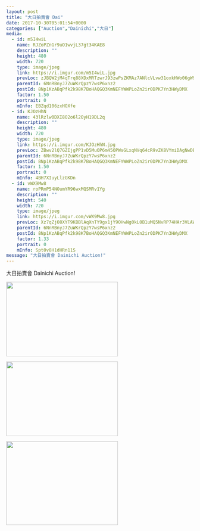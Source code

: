 ```yaml
---
layout: post
title: "大日拍賣會 Dai" 
date: 2017-10-30T05:01:54+0000 
categories: ["Auction","Dainichi","大日"] 
media:
  - id: m5I4wiL
    name: RJZoPZnGr9uO1wvjL37gt34KAE8
    description: ""   
    height: 480
    width: 720
    type: image/jpeg
    link: https://i.imgur.com/m5I4wiL.jpg
    prevLoc: zJBQW2jM4qTrq88XDxMRTzwrJ93zwPsZKMAz7ANlcVLvw31oxkHWo06gW9WZFR7n97zNN3c68m7zlWg6Hp309gjEOPuwkJPANLXoT30WEvWwvnFJVNo8LNnXU4lDB69ZOJuBj6j5Qg1ZcyBRQODWVoC3kMMQqkYEuXGRkXo0Eyu3RRmE1MP9UlVwLzzZ05UmARljMjQGTpK9JQKQj2fzvL4pn4q0HqXxwOA0pYhmqZqJwoGVUPRZGG2xRDHPomP5rA8GiEQ
    parentId: 6NnRBnyJ7ZuWKrQpzY7wsP6xnz2
    postId: 8Np1KzABqPfk2k98K7BoHAQGQ3KmNEFYWWPLoZn2ir0DPK7Yn3HWyDMX
    factor: 1.50
    portrait: 0
    mInfo: EBZqd106zxHOXfe
  - id: KJOzHhN
    name: 43lRzlw0DXI8O2o6l2OyH19DL2q
    description: ""   
    height: 480
    width: 720
    type: image/jpeg
    link: https://i.imgur.com/KJOzHhN.jpg
    prevLoc: ZBwv2lQ7GZIjgPP1vD5MuOP6m45OPWsGLxqNVq64cR9vZK8VYmiDAgNwDBDZTQxjlxm22Pi4WrzGkwK4SVgYl2rRVYFXK1qKpZ9Lhm27Ox78RrSY7G7ormpwIqvQM3EBJGu4EzMgY5mluWg2RQD6AMf7v5kDxzYJuM3QpMOKvkh855q1zGQLc6AErNNDBMsz7rQ9kGMRhmQZQg94RlHojmlR1jq6uW8xK6R31ztpxOPjx5YzHJ6ExMYOlXf8Y48nmj7nC7L
    parentId: 6NnRBnyJ7ZuWKrQpzY7wsP6xnz2
    postId: 8Np1KzABqPfk2k98K7BoHAQGQ3KmNEFYWWPLoZn2ir0DPK7Yn3HWyDMX
    factor: 1.50
    portrait: 0
    mInfo: 4BH7XIuyLlzGKDn
  - id: vWX9Mw8
    name: roPRmP54NOumYR96wxMQSMRv1Yg
    description: ""   
    height: 540
    width: 720
    type: image/jpeg
    link: https://i.imgur.com/vWX9Mw8.jpg
    prevLoc: Xz7qZjO8XYT9KBBlAqXnTY9gx1jY9OHwNg0kL0B1uMQ5NvRP74HAr3VLAWAvILnJxnWVOjuRo7A0xzEkF3OgovJOR7C8AQ3ZljrPSARywQyrJjFVjY7ylY4yCgWXNokDxJFRP5x54ENqivx3MBny11H8lRwKoQQRsYW2zYRqEmFNPPDJXlz2FgYMWzz3KKu15QLBQ6r9IJqlOwKw8oSlXAEqYok4hpm2X1A0Z3CrNBql7qM9ijwJk0lGOEHzLK9oyM1yf5V
    parentId: 6NnRBnyJ7ZuWKrQpzY7wsP6xnz2
    postId: 8Np1KzABqPfk2k98K7BoHAQGQ3KmNEFYWWPLoZn2ir0DPK7Yn3HWyDMX
    factor: 1.33
    portrait: 0
    mInfo: Spt0v8H1dHRn11S
message: "大日拍賣會 Dainichi Auction!"
---
```


大日拍賣會 Dainichi Auction!


[//]: #media:  
<a href="https://i.imgur.com/m5I4wiL.jpg"><img src="https://i.imgur.com/m5I4wiL.jpg" height="200" width="300" /></a> 
  

<a href="https://i.imgur.com/KJOzHhN.jpg"><img src="https://i.imgur.com/KJOzHhN.jpg" height="200" width="300" /></a> 
  

<a href="https://i.imgur.com/vWX9Mw8.jpg"><img src="https://i.imgur.com/vWX9Mw8.jpg" height="225" width="300" /></a> 
 
